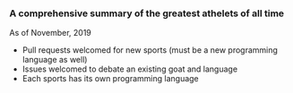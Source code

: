 ### A comprehensive summary of the greatest athelets of all time

As of November, 2019

- Pull requests welcomed for new sports (must be a new programming language as well)
- Issues welcomed to debate an existing goat and language
- Each sports has its own programming language
